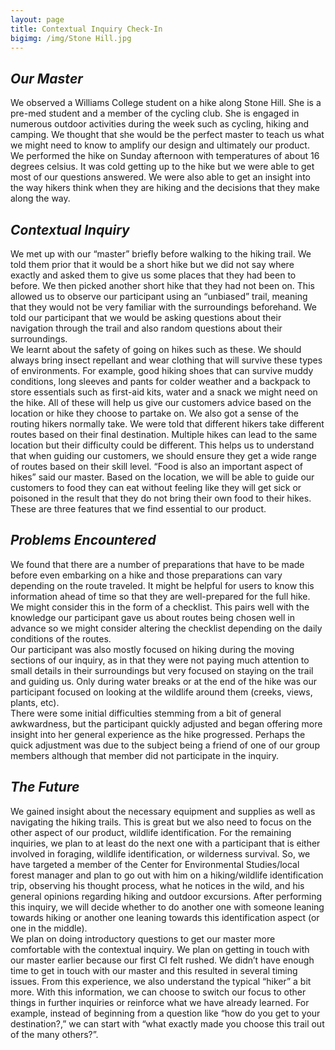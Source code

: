```yaml
---
layout: page
title: Contextual Inquiry Check-In
bigimg: /img/Stone Hill.jpg
---
```

## **_Our Master_**  
We observed a Williams College student on a hike along Stone Hill. She is a pre-med student and a member of the cycling club. She is engaged in numerous outdoor activities during the week such as cycling, hiking and camping. We thought that she would be the perfect master to teach us what we might need to know to amplify our design and ultimately our product. We performed the hike on Sunday afternoon with temperatures of about 16 degrees celsius. It was cold getting up to the hike but we were able to get most of our questions answered. We were also able to get an insight into the way hikers think when they are hiking and the decisions that they make along the way.
## **_Contextual Inquiry_**  
We met up with our “master” briefly before walking to the hiking trail. We told them prior that it would be a short hike but we did not say where exactly and asked them to give us some places that they had been to before. We then picked another short hike that they had not been on. This allowed us to observe our participant using an “unbiased” trail, meaning that they would not be very familiar with the surroundings beforehand. We told our participant that we would be asking questions about their navigation through the trail and also random questions about their surroundings.  
We learnt about the safety of going on hikes such as these. We should always bring insect repellant and wear clothing that will survive these types of environments. For example, good hiking shoes that can survive muddy conditions, long sleeves and pants for colder weather and a backpack to store essentials such as first-aid kits, water and a snack we might need on the hike. All of these will help us give our customers advice based on the location or hike they choose to partake on. We also got a sense of the routing hikers normally take. We were told that different hikers take different routes based on their final destination. Multiple hikes can lead to the same location but their difficulty could be different. This helps us to understand that when guiding our customers, we should ensure they get a wide range of routes based on their skill level. “Food is also an important aspect of hikes” said our master. Based on the location, we will be able to guide our customers to food they can eat without feeling like they will get sick or poisoned in the result that they do not bring their own food to their hikes. These are three features that we find essential to our product.
## **_Problems Encountered_**  
We found that there are a number of preparations that have to be made before even embarking on a hike and those preparations can vary depending on the route traveled. It might be helpful for users to know this information ahead of time so that they are well-prepared for the full hike. We might consider this in the form of a checklist. This pairs well with the knowledge our participant gave us about routes being chosen well in advance so we might consider altering the checklist depending on the daily conditions of the routes.  
Our participant was also mostly focused on hiking during the moving sections of our inquiry, as in that they were not paying much attention to small details in their surroundings but very focused on staying on the trail and guiding us. Only during water breaks or at the end of the hike was our participant focused on looking at the wildlife around them (creeks, views, plants, etc).  
There were some initial difficulties stemming from a bit of general awkwardness, but the participant quickly adjusted and began offering more insight into her general experience as the hike progressed. Perhaps the quick adjustment was due to the subject being a friend of one of our group members although that member did not participate in the inquiry.
## **_The Future_**  
We gained insight about the necessary equipment and supplies as well as navigating the hiking trails. This is great but we also need to focus on the other aspect of our product, wildlife identification. For the remaining inquiries, we plan to at least do the next one with a participant that is either involved in foraging, wildlife identification, or wilderness survival. So, we have targeted a member of the Center for Environmental Studies/local forest manager and plan to go out with him on a hiking/wildlife identification trip, observing his thought process, what he notices in the wild, and his general opinions regarding hiking and outdoor excursions. After performing this inquiry, we will decide whether to do another one with someone leaning towards hiking or another one leaning towards this identification aspect (or one in the middle).  
We plan on doing introductory questions to get our master more comfortable with the contextual inquiry. We plan on getting in touch with our master earlier because our first CI felt rushed. We didn’t have enough time to get in touch with our master and this resulted in several timing issues. From this experience, we also understand the typical “hiker” a bit more. With this information, we can choose to switch our focus to other things in further inquiries or reinforce what we have already learned. For example, instead of beginning from a question like “how do you get to your destination?,” we can start with “what exactly made you choose this trail out of the many others?”.
